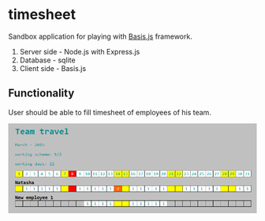 timesheet
=====

Sandbox application for playing with [Basis.js](https://github.com/basisjs) framework.

1. Server side - Node.js with Express.js
1. Database - sqlite
1. Client side - Basis.js

Functionality
-----

User should be able to fill timesheet of employees of his team. 

![Preview](public/images/timesheet-preview.png)